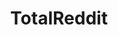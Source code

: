 ---
title: TotalReddit
crosslinks:
- youtubefactsbot
- autotldr
- CringeAnarchy
- livven
- worstof
- KerbalSpaceProgram
- ExNoContact
- bestoflegaladvice
- DuelingCorner
- creepy
- ShadowBan
- politics
- afterfark
- RBI
- ProduceMyScript
- quityourbullshit
- Flipping
- noburp
- tmsbmeta
- Ooer
---